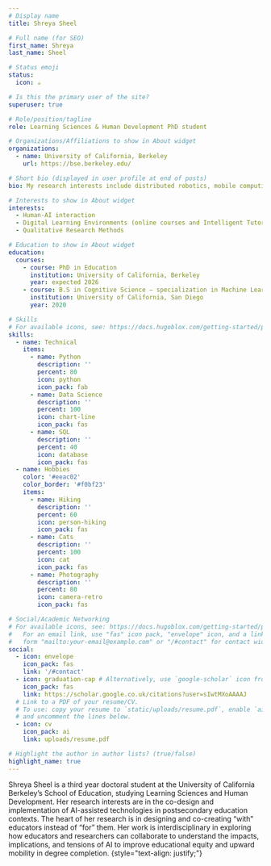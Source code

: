 ```yaml
---
# Display name
title: Shreya Sheel

# Full name (for SEO)
first_name: Shreya
last_name: Sheel

# Status emoji
status:
  icon: ☕️

# Is this the primary user of the site?
superuser: true

# Role/position/tagline
role: Learning Sciences & Human Development PhD student

# Organizations/Affiliations to show in About widget
organizations:
  - name: University of California, Berkeley
    url: https://bse.berkeley.edu/

# Short bio (displayed in user profile at end of posts)
bio: My research interests include distributed robotics, mobile computing and programmable matter.

# Interests to show in About widget
interests:
  - Human-AI interaction
  - Digital Learning Environments (online courses and Intelligent Tutoring Systems)
  - Qualitative Research Methods

# Education to show in About widget
education:
  courses:
    - course: PhD in Education
      institution: University of California, Berkeley
      year: expected 2026
    - course: B.S in Cognitive Science – specialization in Machine Learning and Neural Computation
      institution: University of California, San Diego
      year: 2020

# Skills
# For available icons, see: https://docs.hugoblox.com/getting-started/page-builder/#icons
skills:
  - name: Technical
    items:
      - name: Python
        description: ''
        percent: 80
        icon: python
        icon_pack: fab
      - name: Data Science
        description: ''
        percent: 100
        icon: chart-line
        icon_pack: fas
      - name: SQL
        description: ''
        percent: 40
        icon: database
        icon_pack: fas
  - name: Hobbies
    color: '#eeac02'
    color_border: '#f0bf23'
    items:
      - name: Hiking
        description: ''
        percent: 60
        icon: person-hiking
        icon_pack: fas
      - name: Cats
        description: ''
        percent: 100
        icon: cat
        icon_pack: fas
      - name: Photography
        description: ''
        percent: 80
        icon: camera-retro
        icon_pack: fas

# Social/Academic Networking
# For available icons, see: https://docs.hugoblox.com/getting-started/page-builder/#icons
#   For an email link, use "fas" icon pack, "envelope" icon, and a link in the
#   form "mailto:your-email@example.com" or "/#contact" for contact widget.
social:
  - icon: envelope
    icon_pack: fas
    link: '/#contact'
  - icon: graduation-cap # Alternatively, use `google-scholar` icon from `ai` icon pack
    icon_pack: fas
    link: https://scholar.google.co.uk/citations?user=sIwtMXoAAAAJ
  # Link to a PDF of your resume/CV.
  # To use: copy your resume to `static/uploads/resume.pdf`, enable `ai` icons in `params.yaml`,
  # and uncomment the lines below.
  - icon: cv
    icon_pack: ai
    link: uploads/resume.pdf

# Highlight the author in author lists? (true/false)
highlight_name: true
---
```


Shreya Sheel is a third year doctoral student at the University of California Berkeley’s School of Education, studying Learning Sciences and Human Development. Her research interests are in the co-design and implementation of AI-assisted technologies in postsecondary education contexts. The heart of her research is in designing and co-creating “with” educators instead of “for” them. Her work is interdisciplinary in exploring how educators and researchers can collaborate to understand the impacts, implications, and tensions of AI to improve educational equity and upward mobility in degree completion. 
{style="text-align: justify;"}
